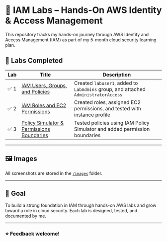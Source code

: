 # 🧪 IAM Labs – Hands-On AWS Identity & Access Management

This repository tracks my hands-on journey through AWS Identity and Access Management (IAM) as part of my 5-month cloud security learning plan.

## 🔐 Labs Completed

| Lab | Title | Description |
|-----|-------|-------------|
| ✅ 1 | [IAM Users, Groups, and Policies](labs/aws-iam-users-groups-policies.md) | Created `labuser1`, added to `LabAdmins` group, and attached `AdministratorAccess` |
| ✅ 2 | [IAM Roles and EC2 Permissions](labs/aws-iam-roles-ec2.md) | Created roles, assigned EC2 permissions, and tested with instance profile |
| ✅ 3 | [Policy Simulator & Permissions Boundaries](labs/aws-iam-policy-simulator-boundaries.md) | Tested policies using IAM Policy Simulator and added permission boundaries |

---

## 🖼️ Images

All screenshots are stored in the [`/images`](images/) folder.

---

## 📌 Goal

To build a strong foundation in IAM through hands-on AWS labs and grow toward a role in cloud security. Each lab is designed, tested, and documented by me.

---

### ⭐️ Feedback welcome!



